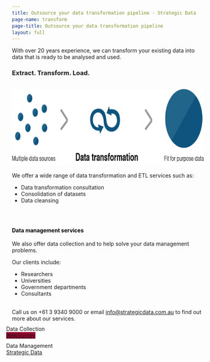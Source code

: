 ```yaml
---
title: Outsource your data transformation pipeline - Strategic Data
page-name: transform
page-title: Outsource your data transformation pipeline
layout: full
---
```


With over 20 years experience, we can transform your existing data into data that is ready to be analysed and used.
<br>
### Extract. Transform. Load.
<img src="/img/Diagram_SD.png" class="img-responsive"
width="500" height="200" alt="Diagram Strategic Data" style="margin-top:15px;">
<br>

We offer a wide range of data transformation and ETL services such as:
* Data transformation consultation
* Consolidation of datasets
* Data cleansing
<br>

<h4 style="margin-top:30px; color:#000000;"> Data management services </h4>
We also offer data collection and to help solve your data management problems.

Our clients include:
* Researchers
* Universities
* Government departments
* Consultants

<br>
Call us on +61 3 9340 9000 or email <a href="mailto:info@strategicdata.com.au">info@strategicdata.com.au</a> to find out more about our services.

<div class="feature col-sm-12 col-md-3" style="margin-top:10px; margin-left:-15px;">
Data Collection <br>
<a href="http://www.websurvey.com.au/" class="btn btn-md btn-primary" style="margin-top:5px; background-color:#98002e;">WebSurvey</a>
</div>

<div class="feature col-sm-12 col-md-3" style="margin-top:10px; margin-left:-15px;">
Data Management
<br>
<a href="https://strategicdata.com.au/" class="btn btn-md btn-primary" style="margin-top:5px;">Strategic Data</a>
</div>
